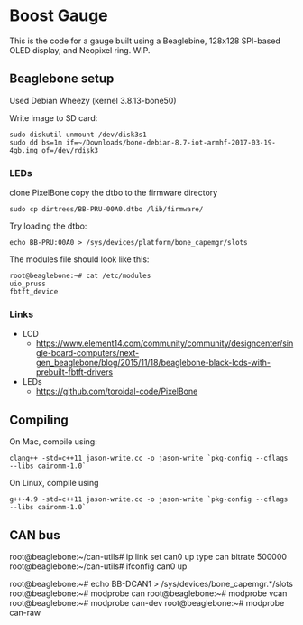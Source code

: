 # Boost Gauge

This is the code for a gauge built using a Beaglebine, 128x128 SPI-based OLED display, and Neopixel ring. WIP.

## Beaglebone setup

Used Debian Wheezy (kernel 3.8.13-bone50)

Write image to SD card:

```
sudo diskutil unmount /dev/disk3s1
sudo dd bs=1m if=~/Downloads/bone-debian-8.7-iot-armhf-2017-03-19-4gb.img of=/dev/rdisk3
```

### LEDs

clone PixelBone
copy the dtbo to the firmware directory

```
sudo cp dirtrees/BB-PRU-00A0.dtbo /lib/firmware/
```

Try loading the dtbo:

```
echo BB-PRU:00A0 > /sys/devices/platform/bone_capemgr/slots
```



The modules file should look like this:
```
root@beaglebone:~# cat /etc/modules
uio_pruss
fbtft_device
```

### Links

* LCD
  * https://www.element14.com/community/community/designcenter/single-board-computers/next-gen_beaglebone/blog/2015/11/18/beaglebone-black-lcds-with-prebuilt-fbtft-drivers
* LEDs
  * https://github.com/toroidal-code/PixelBone

## Compiling

On Mac, compile using:

```
clang++ -std=c++11 jason-write.cc -o jason-write `pkg-config --cflags --libs cairomm-1.0`
```

On Linux, compile using

```
g++-4.9 -std=c++11 jason-write.cc -o jason-write `pkg-config --cflags --libs cairomm-1.0`
```

## CAN bus

root@beaglebone:~/can-utils# ip link set can0 up type can bitrate 500000
root@beaglebone:~/can-utils# ifconfig can0 up

root@beaglebone:~# echo BB-DCAN1 > /sys/devices/bone_capemgr.*/slots
root@beaglebone:~# modprobe can
root@beaglebone:~# modprobe vcan
root@beaglebone:~# modprobe can-dev
root@beaglebone:~# modprobe can-raw

